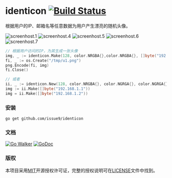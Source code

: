 identicon [![Build Status](https://travis-ci.org/issue9/identicon.svg?branch=master)](https://travis-ci.org/issue9/identicon)
======

根据用户的IP、邮箱名等任意数据为用户产生漂亮的随机头像。

![screenhost.1](https://raw.github.com/issue9/identicon/master/screenshot/1.png)
![screenhost.4](https://raw.github.com/issue9/identicon/master/screenshot/4.png)
![screenhost.5](https://raw.github.com/issue9/identicon/master/screenshot/5.png)
![screenhost.6](https://raw.github.com/issue9/identicon/master/screenshot/6.png)
![screenhost.7](https://raw.github.com/issue9/identicon/master/screenshot/7.png)

```go
// 根据用户访问的IP，为其生成一张头像
img, _ := identicon.Make(128, color.NRGBA{},color.NRGBA{}, []byte("192.168.1.1"))
fi, _ := os.Create("/tmp/u1.png")
png.Encode(fi, img)
fi.Close()

// 或者
ii, _ := identicon.New(128, color.NRGBA{}, color.NGRGA{}, color.NGRGA{}, color.NGRGA{})
img := ii.Make([]byte("192.168.1.1"))
img = ii.Make([]byte("192.168.1.2"))
```

### 安装

```shell
go get github.com/issue9/identicon
```


### 文档

[![Go Walker](http://gowalker.org/api/v1/badge)](http://gowalker.org/github.com/issue9/identicon)
[![GoDoc](https://godoc.org/github.com/issue9/identicon?status.svg)](https://godoc.org/github.com/issue9/identicon)


### 版权

本项目采用[MIT](http://opensource.org/licenses/MIT)开源授权许可证，完整的授权说明可在[LICENSE](LICENSE)文件中找到。
